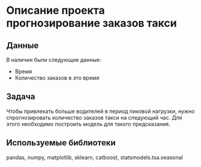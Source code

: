 # Описание проекта прогнозирование заказов такси

## Данные  
В наличии были следующие данные:
* Время
* Количество заказов в это время
## Задача
Чтобы привлекать больше водителей в период пиковой нагрузки, нужно спрогнозировать количество заказов такси на следующий час. Для этого необходимо построить модель для такого предсказания.
## Используемые библиотеки
pandas, numpy, matplotlib, sklearn, catboost,  statsmodels.tsa.seasonal

